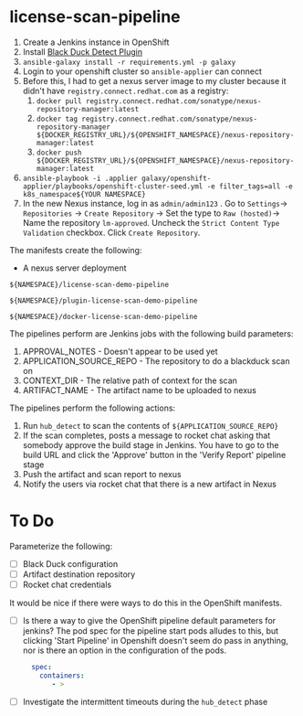# license-scan-pipeline





1. Create a Jenkins instance in OpenShift
2. Install  [Black Duck Detect Plugin](https://wiki.jenkins.io/display/JENKINS/Black+Duck+Detect+Plugin)
3. `ansible-galaxy install -r requirements.yml -p galaxy`
4. Login to your openshift cluster so `ansible-applier` can connect
5. Before this, I had to get a nexus server image to my cluster because it didn't have `registry.connect.redhat.com` as a registry:
   1. `docker pull registry.connect.redhat.com/sonatype/nexus-repository-manager:latest `
   2. `docker tag registry.connect.redhat.com/sonatype/nexus-repository-manager ${DOCKER_REGISTRY_URL}/${OPENSHIFT_NAMESPACE}/nexus-repository-manager:latest`
   3. `docker push ${DOCKER_REGISTRY_URL}/${OPENSHIFT_NAMESPACE}/nexus-repository-manager:latest`
6. `ansible-playbook -i .applier galaxy/openshift-applier/playbooks/openshift-cluster-seed.yml -e filter_tags=all -e k8s_namespace${YOUR NAMESPACE}`
7. In the new Nexus instance, log in as `admin/admin123` .  Go to `Settings`-> `Repositories` -> `Create Repository` -> Set the type to `Raw (hosted)`-> Name the repository `lm-approved`.  Uncheck the `Strict Content Type Validation` checkbox.  Click `Create Repository`.



The manifests create the following:

+ A nexus server deployment

`${NAMESPACE}/license-scan-demo-pipeline`

`${NAMESPACE}/plugin-license-scan-demo-pipeline`

`${NAMESPACE}/docker-license-scan-demo-pipeline`

The pipelines perform are Jenkins jobs with the following build parameters:

1. APPROVAL_NOTES - Doesn't appear to be used yet
2. APPLICATION_SOURCE_REPO - The repository to do a blackduck scan on
3. CONTEXT_DIR - The relative path of context for the scan
4. ARTIFACT_NAME - The artifact name to be uploaded to nexus

The pipelines perform the following actions:

1. Run `hub_detect` to scan the contents of `${APPLICATION_SOURCE_REPO}`
2. If the scan completes, posts a message to rocket chat asking that somebody approve the build stage in Jenkins.  You have to go to the build URL and click the 'Approve' button in the 'Verify Report' pipeline stage
3. Push the artifact and scan report to nexus
4. Notify the users via rocket chat that there is a new artifact in Nexus

# To Do

Parameterize the following:

- [ ] Black Duck configuration
- [ ] Artifact destination repository
- [ ] Rocket chat credentials

It would be nice if there were ways to do this in the OpenShift manifests.

- [ ] Is there a way to give the OpenShift pipeline default parameters for jenkins?  The pod spec for the pipeline start pods alludes to this, but clicking 'Start Pipeline' in Openshift doesn't seem do pass in anything, nor is there an option in the configuration of the pods.

  ``` yaml
    spec:                  
      containers:                                                                                 - command:                                                                                    - '/bin/bash'                                                                              - '-c'
         - >                                                                                           oc start-build license-scan-demo-pipeline -e CONTEXT_DIR=${CONTEXT_DIR} -e APPLICATION_SOURCE_REPO="${SOURCE_GIT_REPO}" -e ARTIFACT_NAME="${ARTIFACT_NAME}" -e APPROVAL_NOTES="${APPROVAL_NOTES}" 
  ```

- [ ] Investigate the intermittent timeouts during the `hub_detect` phase





